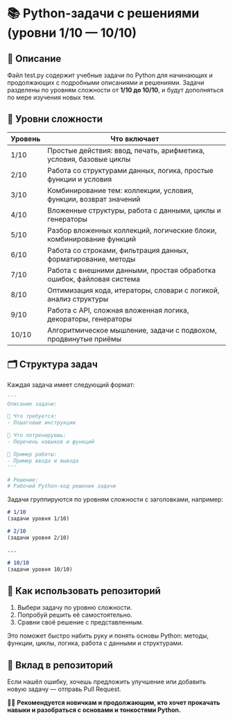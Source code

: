 # 📚 Python-задачи с решениями (уровни 1/10 — 10/10)

## 📝 Описание

Файл test.py содержит учебные задачи по Python для начинающих и продолжающих с подробными описаниями и решениями. Задачи разделены по уровням сложности от **1/10 до 10/10**, и будут дополняться по мере изучения новых тем.

## 🔢 Уровни сложности

| Уровень | Что включает |
|--------|---------------|
| 1/10   | Простые действия: ввод, печать, арифметика, условия, базовые циклы |
| 2/10   | Работа со структурами данных, логика, простые функции и условия |
| 3/10   | Комбинирование тем: коллекции, условия, функции, возврат значений |
| 4/10   | Вложенные структуры, работа с данными, циклы и генераторы |
| 5/10   | Разбор вложенных коллекций, логические блоки, комбинирование функций |
| 6/10   | Работа со строками, фильтрация данных, форматирование, методы |
| 7/10   | Работа с внешними данными, простая обработка ошибок, файловая система |
| 8/10   | Оптимизация кода, итераторы, словари с логикой, анализ структуры |
| 9/10   | Работа с API, сложная вложенная логика, декораторы, генераторы |
| 10/10  | Алгоритмическое мышление, задачи с подвохом, продвинутые приёмы |

## 🗂️ Структура задач

Каждая задача имеет следующий формат:

```python
'''
Описание задачи:

📌 Что требуется:
- Пошаговые инструкции

🧠 Что потренируешь:
- Перечень навыков и функций

🔁 Пример работы:
- Пример ввода и вывода
'''

# Решение:
# Рабочий Python-код решения задачи
```

Задачи группируются по уровням сложности с заголовками, например:

```markdown
# 1/10
(задачи уровня 1/10)

# 2/10
(задачи уровня 2/10)

...

# 10/10
(задачи уровня 10/10)
```

## 🚀 Как использовать репозиторий

1. Выбери задачу по уровню сложности.
2. Попробуй решить её самостоятельно.
3. Сравни своё решение с представленным.

Это поможет быстро набить руку и понять основы Python: методы, функции, циклы, логика, работа с данными и структурами.

## 🤝 Вклад в репозиторий

Если нашёл ошибку, хочешь предложить улучшение или добавить новую задачу — отправь Pull Request.

🧑‍💻 **Рекомендуется новичкам и продолжающим, кто хочет прокачать навыки и разобраться с основами и тонкостями Python.**

